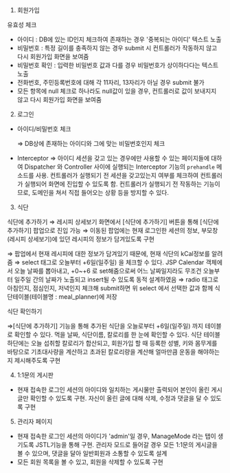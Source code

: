 



1. 회원가입

유효성 체크

- 아이디 : DB에 있는 ID인지 체크하여 존재하는 경우 '중복되는 아이디' 텍스트 노출
- 비밀번호 : 특정 길이를 충족하지 않는 경우 submit 시 컨트롤러가 작동하지 않고 다시 회원가입 화면을 보여줌
- 비밀번호 확인 : 입력한 비밀번호 값과 다를 경우 비밀번호가 상이하다다는 텍스트 노출
- 전화번호, 주민등록번호에 대해 각 11자리, 13자리가 아닐 경우 submit 불가
- 모든 항목에 null 체크로 하나라도 null값이 있을 경우, 컨트롤러로 값이 보내지지 않고 다시 회원가입 화면을 보여줌



2. 로그인

- 아이디/비밀번호 체크

  ⇒ DB상에 존재하는 아이디와 그에 맞는 비밀번호인지 체크

- Interceptor ⇒ 아이디 세션을 갖고 있는 경우에만 사용할 수 있는 페이지들에 대하여 Dispatcher 와 Controller 사이에 실행되는 Interceptor 기능의 `prehandle` 메소드를 사용. 컨트롤러가 실행되기 전 세션을 갖고있는지 여부를 체크하여 컨트롤러가 실행되어 화면에 진입할 수 있도록 함. 컨트롤러가 실행되기 전 작동하는 기능이므로, 도메인을 쳐서 직접 들어오는 상황 등을 방지할 수 있다.



3. 식단

식단에 추가하기 ⇒ 레시피 상세보기 화면에서 [식단에 추가하기] 버튼을 통해 [식단에 추가하기] 팝업으로 진입 가능 ⇒ 이동된 팝업에는 현재 로그인한 세션의 정보, 부모창(레시피 상세보기)에 있던 레시피의 정보가 담겨있도록 구현

⇒ 팝업에서 현재 레시피에 대한 정보가 담겨있기 때문에, 현재 식단의 kCal정보를 알려줌 ⇒ select 태그로 오늘부터 +6일(일주일) 을 체크할 수 있다. JSP Calendar 객체에서 오늘 날짜를 뽑아내고, +0~+6 로 set해줌으로써 어느 날짜일지라도  무조건 오늘부터 일주일 간의 날짜가 노출되고 insert될 수 있도록 동적 설계하였음 ⇒ radio 태그로 아침인지, 점심인지, 저녁인지 체크해 submit하면 위 select 에서 선택한 값과 함께 식단테이블(테이블명 : meal_planner)에 저장



식단 확인하기

⇒[식단에 추가하기] 기능을 통해 추가된 식단을 오늘로부터 +6일(일주일) 까지 테이블로 확인할 수 있다. 먹을 날짜, 식단이름, 칼로리를 한 눈에 확인할 수 있다.  식단 테이블하단에는 오늘 섭취할 칼로리가 합산되고, 회원가입 할 때 등록한 성별, 키와 몸무게를 바탕으로 기초대사량을 계산하고 초과된 칼로리량을 계산해 얼마만큼 운동을 해야하는지 제시해주도록 구현



4. 1:1문의 게시판

* 현재 접속한 로그인 세션의 아이디와 일치하는 게시물만 출력되어 본인이 올린 게시글만 확인할 수 있도록 구현.  자신이 올린 글에 대해 삭제, 수정과 댓글을 달 수 있도록 구현

5. 관리자 페이지

* 현재 접속한 로그인 세션의 아이디가 'admin'일 경우, ManageMode 라는 탭이 생기도록 JSTL기능을 통해 구현. 관리자 모드로 들어갈 경우 모든 1:1문의 게시글을 볼 수 있으며, 댓글을 달아 일반회원과 소통할 수 있도록 설계
* 모든 회원 목록을 볼 수 있고, 회원을 삭제할 수 있도록 구현